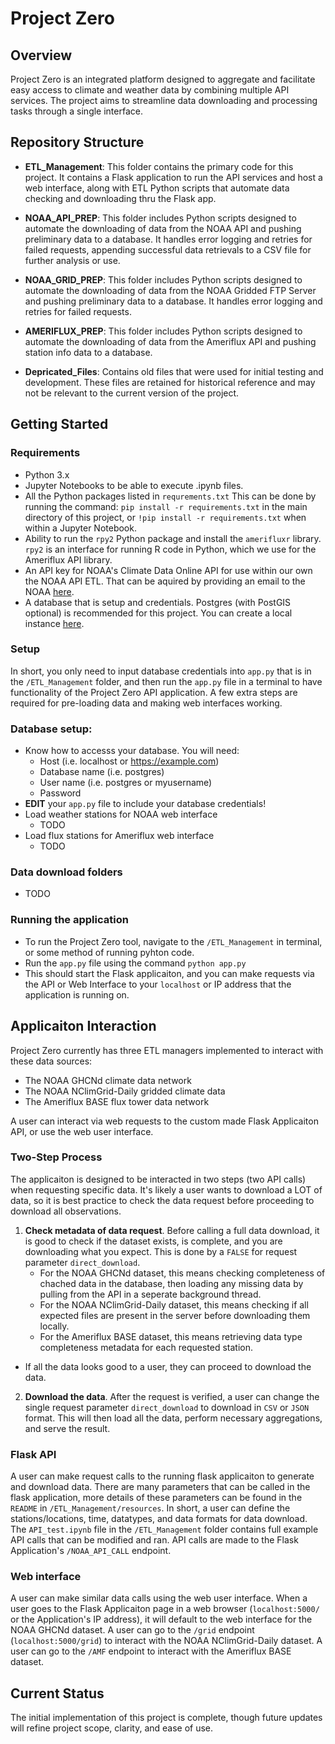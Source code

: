 # Project Zero

## Overview
Project Zero is an integrated platform designed to aggregate and facilitate easy access to climate and weather data by combining multiple API services. The project aims to streamline data downloading and processing tasks through a single interface.

## Repository Structure

- **ETL_Management**: This folder contains the primary code for this project. It contains a Flask application to run the API services and host a web interface, along with ETL Python scripts that automate data checking and downloading thru the Flask app.

- **NOAA_API_PREP**: This folder includes Python scripts designed to automate the downloading of data from the NOAA API and pushing preliminary data to a database. It handles error logging and retries for failed requests, appending successful data retrievals to a CSV file for further analysis or use.

- **NOAA_GRID_PREP**: This folder includes Python scripts designed to automate the downloading of data from the NOAA Gridded FTP Server and pushing preliminary data to a database. It handles error logging and retries for failed requests.

- **AMERIFLUX_PREP**: This folder includes Python scripts designed to automate the downloading of data from the Ameriflux API and pushing station info data to a database.

- **Depricated_Files**: Contains old files that were used for initial testing and development. These files are retained for historical reference and may not be relevant to the current version of the project.


## Getting Started

### Requirements
- Python 3.x
- Jupyter Notebooks to be able to execute .ipynb files.
- All the Python packages listed in `requrements.txt` This can be done by running the command: `pip install -r requirements.txt` in the main directory of this project, or `!pip install -r requirements.txt` when within a Jupyter Notebook.
- Ability to run the `rpy2` Python package and install the `amerifluxr` library. `rpy2` is an interface for running R code in Python, which we use for the Ameriflux API library.
- An API key for NOAA's Climate Data Online API for use within our own the NOAA API ETL. That can be aquired by providing an email to the NOAA [here](https://www.ncdc.noaa.gov/cdo-web/token).
- A database that is setup and credentials. Postgres (with PostGIS optional) is recommended for this project. You can create a local instance [here](https://www.postgresql.org/download/).

### Setup
In short, you only need to input database credentials into `app.py` that is in the `/ETL_Management` folder, and then run the `app.py` file in a terminal to have functionality of the Project Zero API application. A few extra steps are required for pre-loading data and making web interfaces working.

### Database setup:
* Know how to accesss your database. You will need:
    * Host (i.e. localhost or https://example.com)
    * Database name (i.e. postgres)
    * User name (i.e. postgres or myusername)
    * Password
* **EDIT** your `app.py` file to include your database credentials!
* Load weather stations for NOAA web interface
    * TODO
* Load flux stations for Ameriflux web interface
    * TODO

### Data download folders
* TODO

### Running the application
* To run the Project Zero tool, navigate to the `/ETL_Management` in terminal, or some method of running pyhton code.
* Run the `app.py` file using the command `python app.py`
* This should start the Flask applicaiton, and you can make requests via the API or Web Interface to your `localhost` or IP address that the application is running on.

## Applicaiton Interaction
Project Zero currently has three ETL managers implemented to interact with these data sources:
* The NOAA GHCNd climate data network
* The NOAA NClimGrid-Daily gridded climate data
* The Ameriflux BASE flux tower data network

A user can interact via web requests to the custom made Flask Applicaiton API, or use the web user interface.

### Two-Step Process
The applicaiton is designed to be interacted in two steps (two API calls) when requesting specific data. It's likely a user wants to download a LOT of data, so it is best practice to check the data request before proceeding to download all observations.
1. **Check metadata of data request**. Before calling a full data download, it is good to check if the dataset exists, is complete, and you are downloading what you expect. This is done by a `FALSE` for request parameter `direct_download`.
    * For the NOAA GHCNd dataset, this means checking completeness of chached data in the database, then loading any missing data by pulling from the API in a seperate background thread.
    * For the NOAA NClimGrid-Daily dataset, this means checking if all expected files are present in the server before downloading them locally.
    * For the Ameriflux BASE dataset, this means retrieving data type completeness metadata for each requested station.
* If all the data looks good to a user, they can proceed to download the data.
2. **Download the data**. After the request is verified, a user can change the single request parameter `direct_download` to download in `CSV` or `JSON` format. This will then load all the data, perform necessary aggregations, and serve the result.

### Flask API
A user can make request calls to the running flask applicaiton to generate and download data. There are many parameters that can be called in the flask application, more details of these parameters can be found in the `README` in `/ETL_Management/resources`. In short, a user can define the stations/locations, time, datatypes, and data formats for data download. The `API_test.ipynb` file in the `/ETL_Management` folder contains full example API calls that can be modified and ran. API calls are made to the Flask Application's `/NOAA_API_CALL` endpoint.

### Web interface
A user can make similar data calls using the web user interface. When a user goes to the Flask Applicaiton page in a web browser (`localhost:5000/` or the Application's IP address), it will default to the web interface for the NOAA GHCNd dataset. A user can go to the `/grid` endpoint (`localhost:5000/grid`) to interact with the NOAA NClimGrid-Daily dataset. A user can go to the `/AMF` endpoint to interact with the Ameriflux BASE dataset.


## Current Status
The initial implementation of this project is complete, though future updates will refine project scope, clarity, and ease of use.